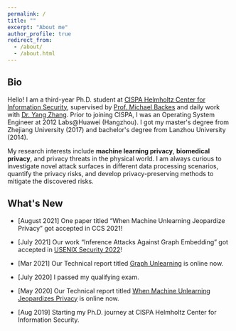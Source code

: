 ```yaml
---
permalink: /
title: ""
excerpt: "About me"
author_profile: true
redirect_from: 
  - /about/
  - /about.html
---
```


## Bio

Hello! I am a third-year Ph.D. student at [CISPA Helmholtz Center for Information Security](http://cispa.saarland/), supervised by [Prof. Michael Backes](https://cispa.saarland/people/backes/) and daily work with [Dr. Yang Zhang](https://yangzhangalmo.github.io/). Prior to joining CISPA, I was an Operating System Engineer at 2012 Labs@Huawei (Hangzhou). I got my master's degree from Zhejiang University (2017) and bachelor's degree from Lanzhou University (2014).

My research interests include <b>machine learning privacy</b>, <b>biomedical privacy</b>, and privacy threats in the physical world. I am always curious to investigate novel attack surfaces in different data processing scenarios, quantify the privacy risks, and develop privacy-preserving methods to mitigate the discovered risks.


## What's New

- [August 2021] One paper titled “When Machine Unlearning Jeopardize Privacy” got accepted in CCS 2021!

- [July 2021] Our work “Inference Attacks Against Graph Embedding” got accepted in [USENIX Security 2022](https://www.usenix.org/conference/usenixsecurity22)!

- [Mar 2021] Our Technical report titled [Graph Unlearning](https://arxiv.org/abs/2103.14991) is online now.

- [July 2020] I passed my qualifying exam.

- [May 2020] Our Technical report titled [When Machine Unlearning Jeopardizes Privacy](https://arxiv.org/pdf/2005.02205.pdf) is online now.

- [Aug 2019] Starting my Ph.D. journey at CISPA Helmholtz Center for Information Security.